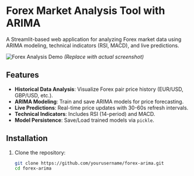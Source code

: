 # Forex Market Analysis Tool with ARIMA

A Streamlit-based web application for analyzing Forex market data using ARIMA modeling, technical indicators (RSI, MACD), and live predictions.

![Forex Analysis Demo](https://via.placeholder.com/800x400?text=Forex+ARIMA+Analysis+Demo) *(Replace with actual screenshot)*

## Features
- **Historical Data Analysis**: Visualize Forex pair price history (EUR/USD, GBP/USD, etc.).
- **ARIMA Modeling**: Train and save ARIMA models for price forecasting.
- **Live Predictions**: Real-time price updates with 30-60s refresh intervals.
- **Technical Indicators**: Includes RSI (14-period) and MACD.
- **Model Persistence**: Save/Load trained models via `pickle`.

## Installation
1. Clone the repository:
   ```bash
   git clone https://github.com/yourusername/forex-arima.git
   cd forex-arima
